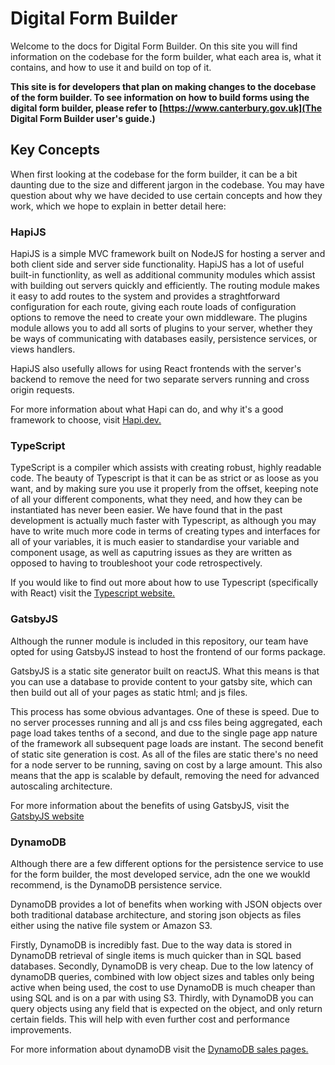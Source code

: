 # Digital Form Builder

Welcome to the docs for Digital Form Builder. On this site you will find information on the codebase for the form builder, what each area is, what it contains, and how to use it and build on top of it.

**This site is for developers that plan on making changes to the docebase of the form builder. To see information on how to build forms using the digital form builder, please refer to [https://www.canterbury.gov.uk](The Digital Form Builder user's guide.)**

## Key Concepts

When first looking at the codebase for the form builder, it can be a bit daunting due to the size and different jargon in the codebase. You may have question about why we have decided to use certain concepts and how they work, which we hope to explain in better detail here:

### HapiJS

HapiJS is a simple MVC framework built on NodeJS for hosting a server and both client side and server side functionality.
HapiJS has a lot of useful built-in functionlity, as well as additional community modules which assist with building out servers quickly and efficiently.
The routing module makes it easy to add routes to the system and provides a straghtforward configuration for each route, giving each route loads of configuration options to remove the need to create your own middleware.
The plugins module allows you to add all sorts of plugins to your server, whether they be ways of communicating with databases easily, persistence services, or views handlers.

HapiJS also usefully allows for using React frontends with the server's backend to remove the need for two separate servers running and cross origin requests.

For more information about what Hapi can do, and why it's a good framework to choose, visit [Hapi.dev.](https://hapi.dev)

### TypeScript

TypeScript is a compiler which assists with creating robust, highly readable code.
The beauty of Typescript is that it can be as strict or as loose as you want, and by making sure you use it properly from the offset, keeping note of all your different components, what they need, and how they can be instantiated has never been easier.
We have found that in the past development is actually much faster with Typescript, as although you may have to write much more code in terms of creating types and interfaces for all of your variables, it is much easier to standardise your variable and component usage, as well as caputring issues as they are written as opposed to having to troubleshoot your code retrospectively.

If you would like to find out more about how to use Typescript (specifically with React) visit the [Typescript website.](https://www.typescriptlang.org/docs/handbook/react.html)

### GatsbyJS

Although the runner module is included in this repository, our team have opted for using GatsbyJS instead to host the frontend of our forms package.

GatsbyJS is a static site generator built on reactJS. What this means is that you can use a database to provide content to your gatsby site, which can then build out all of your pages as static html; and js files.

This process has some obvious advantages. One of these is speed. Due to no server processes running and all js and css files being aggregated, each page load takes tenths of a second, and due to the single page app nature of the framework all subsequent page loads are instant.
The second benefit of static site generation is cost. As all of the files are static there's no need for a node server to be running, saving on cost by a large amount. This also means that the app is scalable by default, removing the need for advanced autoscaling architecture.

For more information about the benefits of using GatsbyJS, visit the [GatsbyJS website](https://www.gatsbyjs.com/)

### DynamoDB

Although there are a few different options for the persistence service to use for the form builder, the most developed service, adn the one we woukld recommend, is the DynamoDB persistence service.

DynamoDB provides a lot of benefits when working with JSON objects over both traditional database architecture, and storing json objects as files either using the native file system or Amazon S3.

Firstly, DynamoDB is incredibly fast. Due to the way data is stored in DynamoDB retrieval of single items is much quicker than in SQL based databases.
Secondly, DynamoDB is very cheap. Due to the low latency of dynamoDB queries, combined with low object sizes and tables only being active when being used, the cost to use DynamoDB is much cheaper than using SQL and is on a par with using S3.
Thirdly, with DynamoDB you can query objects using any field that is expected on the object, and only return certain fields. This will help with even further cost and performance improvements.

For more information about dynamoDB visit the [DynamoDB sales pages.](https://aws.amazon.com/dynamodb)
